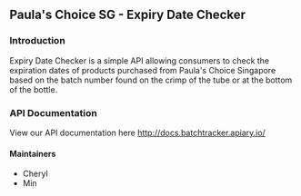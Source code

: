 ## Paula's Choice SG - Expiry Date Checker

### Introduction
Expiry Date Checker is a simple API allowing consumers to check the expiration dates of products purchased from Paula's Choice Singapore based on the batch number found on the crimp of the tube or at the bottom of the bottle.

### API Documentation
View our API documentation here http://docs.batchtracker.apiary.io/

#### Maintainers
- Cheryl
- Min
